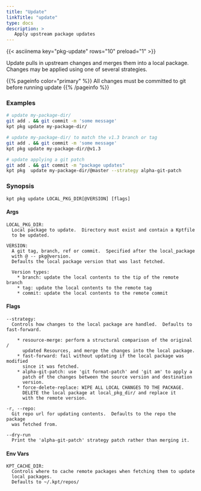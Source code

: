 ```yaml
---
title: "Update"
linkTitle: "update"
type: docs
description: >
   Apply upstream package updates
---
```

<!--mdtogo:Short
    Apply upstream package updates
-->

{{< asciinema key="pkg-update" rows="10" preload="1" >}}

Update pulls in upstream changes and merges them into a local package.
Changes may be applied using one of several strategies.

{{% pageinfo color="primary" %}}
All changes must be committed to git before running update
{{% /pageinfo %}}

### Examples
<!--mdtogo:Examples-->
```sh
# update my-package-dir/
git add . && git commit -m 'some message'
kpt pkg update my-package-dir/
```

```sh
# update my-package-dir/ to match the v1.3 branch or tag
git add . && git commit -m 'some message'
kpt pkg update my-package-dir/@v1.3
```

```sh
# update applying a git patch
git add . && git commit -m "package updates"
kpt pkg  update my-package-dir/@master --strategy alpha-git-patch
```
<!--mdtogo-->

### Synopsis
<!--mdtogo:Long-->
```
kpt pkg update LOCAL_PKG_DIR[@VERSION] [flags]
```

#### Args
```
LOCAL_PKG_DIR:
  Local package to update.  Directory must exist and contain a Kptfile
  to be updated.

VERSION:
  A git tag, branch, ref or commit.  Specified after the local_package
  with @ -- pkg@version.
  Defaults the local package version that was last fetched.

  Version types:
    * branch: update the local contents to the tip of the remote branch
    * tag: update the local contents to the remote tag
    * commit: update the local contents to the remote commit
```

#### Flags
```
--strategy:
  Controls how changes to the local package are handled.  Defaults to fast-forward.

    * resource-merge: perform a structural comparison of the original /
      updated Resources, and merge the changes into the local package.
    * fast-forward: fail without updating if the local package was modified
      since it was fetched.
    * alpha-git-patch: use 'git format-patch' and 'git am' to apply a
      patch of the changes between the source version and destination
      version.
    * force-delete-replace: WIPE ALL LOCAL CHANGES TO THE PACKAGE.
      DELETE the local package at local_pkg_dir/ and replace it
      with the remote version.

-r, --repo:
  Git repo url for updating contents.  Defaults to the repo the package
  was fetched from.

--dry-run
  Print the 'alpha-git-patch' strategy patch rather than merging it.
```

#### Env Vars
```
KPT_CACHE_DIR:
  Controls where to cache remote packages when fetching them to update
  local packages.
  Defaults to ~/.kpt/repos/
```
<!--mdtogo-->
